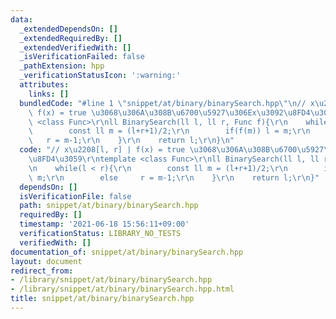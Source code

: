```yaml
---
data:
  _extendedDependsOn: []
  _extendedRequiredBy: []
  _extendedVerifiedWith: []
  _isVerificationFailed: false
  _pathExtension: hpp
  _verificationStatusIcon: ':warning:'
  attributes:
    links: []
  bundledCode: "#line 1 \"snippet/at/binary/binarySearch.hpp\"\n// x\u2208[l, r] |\
    \ f(x) = true \u3068\u306A\u308B\u6700\u5927\u306Ex\u3092\u8FD4\u3059\r\ntemplate\
    \ <class Func>\r\nll BinarySearch(ll l, ll r, Func f){\r\n    while(l < r){\r\n\
    \        const ll m = (l+r+1)/2;\r\n        if(f(m)) l = m;\r\n        else  \
    \   r = m-1;\r\n    }\r\n    return l;\r\n}\n"
  code: "// x\u2208[l, r] | f(x) = true \u3068\u306A\u308B\u6700\u5927\u306Ex\u3092\
    \u8FD4\u3059\r\ntemplate <class Func>\r\nll BinarySearch(ll l, ll r, Func f){\r\
    \n    while(l < r){\r\n        const ll m = (l+r+1)/2;\r\n        if(f(m)) l =\
    \ m;\r\n        else     r = m-1;\r\n    }\r\n    return l;\r\n}"
  dependsOn: []
  isVerificationFile: false
  path: snippet/at/binary/binarySearch.hpp
  requiredBy: []
  timestamp: '2021-06-18 15:56:11+09:00'
  verificationStatus: LIBRARY_NO_TESTS
  verifiedWith: []
documentation_of: snippet/at/binary/binarySearch.hpp
layout: document
redirect_from:
- /library/snippet/at/binary/binarySearch.hpp
- /library/snippet/at/binary/binarySearch.hpp.html
title: snippet/at/binary/binarySearch.hpp
---
```

